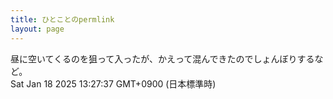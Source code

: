 ```yaml
---
title: ひとことのpermlink
layout: page
---
```

<div class="box" dt="1737174457290">
  昼に空いてくるのを狙って入ったが、かえって混んできたのでしょんぼりするなど。
  <div class="content is-small">Sat Jan 18 2025 13:27:37 GMT+0900 (日本標準時)</div>
</div>